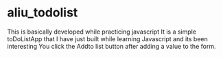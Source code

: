 # aliu_todolist
This is basically developed while practicing javascript
It is a simple toDoListApp that I have just built while learning Javascript and its been interesting
You click the Addto list button after adding a value to the form.
